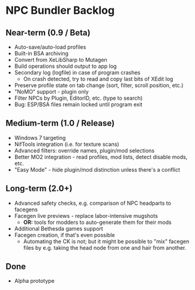 ﻿# NPC Bundler Backlog

## Near-term (0.9 / Beta)

- Auto-save/auto-load profiles
- Built-in BSA archiving
- Convert from XeLibSharp to Mutagen
- Build operations should output to app log
- Secondary log (logfile) in case of program crashes
  - On crash detected, try to read and copy last bits of XEdit log
- Preserve profile state on tab change (sort, filter, scroll position, etc.)
- "NoMO" support - plugin only
- Filter NPCs by Plugin, EditorID, etc. (type to search)
- Bug: ESP/BSA files remain locked until program exit

## Medium-term (1.0 / Release)

- Windows 7 targeting
- NifTools integration (i.e. for texture scans)
- Advanced filters: override names, plugin/mod selections
- Better MO2 integration - read profiles, mod lists, detect disable mods, etc.
- "Easy Mode" - hide plugin/mod distinction unless there's a conflict

## Long-term (2.0+)

- Advanced safety checks, e.g. comparison of NPC headparts to facegens
- Facegen live previews - replace labor-intensive mugshots
  - **OR:** tools for modders to auto-generate them for their mods
- Additional Bethesda games support
- Facegen creation, if that's even possible
  - Automating the CK is not; but it might be possible to "mix" facegen files
    by e.g. taking the head node from one and hair from another.

## Done

- Alpha prototype